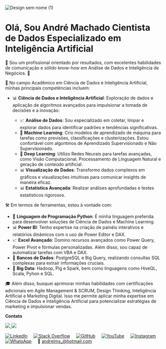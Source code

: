 
![Design sem nome (1)](https://github.com/andrelms/andrelms/assets/72582930/7b7296a9-2d47-4e49-8c8f-df8b08c13d95)

# Olá, Sou André Machado Cientista de Dados Especializado em Inteligência Artificial

🚀 Sou um profissional orientado por resultados, com excelentes habilidades de comunicação e sólido know-how em Análise de Dados e Inteligência de Negócios. 💬

🔬 No campo Acadêmico em Ciência de Dados e Inteligência Artificial, minhas principais competências incluem:

- 📊 **Ciência de Dados e Inteligência Artificial**: Exploração de dados e aplicação de algoritmos avançados para impulsionar a tomada de decisões e a inovação:

  - 📈 **Análise de Dados**: Sou especializado em coletar, limpar e explorar dados para identificar padrões e tendências significativas.
  - 🤖 **Machine Learning**: Crio modelos de aprendizado de máquina para tarefas como previsões, classificações e clusterizações. Estou confortável com algoritmos de Aprendizado Supervisionado e Não Supervisionado.
  - 🧠 **Deep Learning**: Utilizo Redes Neurais para tarefas avançadas, como Visão Computacional, Processamento de Linguagem Natural e geração de conteúdo artificial.
  - 📊 **Visualização de Dados**: Transformo dados complexos em gráficos e visualizações intuitivas para comunicar insights de maneira eficaz.
  - 📊 **Estatística Avançada**: Realizar análises aprofundadas e testes estatísticos rigorosos.

🛠️ Em termos de ferramentas, estou à vontade com:

- 🐍 **Linguagem de Programação Python**: É minha linguagem preferida para desenvolver soluções de Ciência de Dados e Machine Learning.
- 📊 **Power BI**: Tenho expertise na criação de painéis interativos e relatórios dinâmicos com o uso de Power Editor e DAX.
- 📈 **Excel Avançado**: Domino recursos avançados como Power Query, Power Pivot e fórmulas personalizadas. Além disso, sou capaz de automatizar tarefas com VBA e DAX.
- 📂 **Bancos de Dados**: PostgreSQL e Big Query, realizando consultas SQL complexas para extrair informações cruciais.
- 🚀 **Big Data**: Hadoop, Pig e Spark, bem como linguagens como HiveQL, Scala, Pyhon e SQL.

🎓 Além disso, busquei aprimorar minhas habilidades com certificações adicionais em Agile Management & SCRUM, Design Thinking, Inteligência Artificial e Marketing Digital. Isso me permite aplicar minha expertise em Ciência de Dados e Inteligência Artificial para potencializar estratégias de marketing e impulsionar vendas.

**Contato**

<a href="https://www.canva.com/design/DAFGIgk_xGo/uGTkcQucrBRvUJ0RGvladw/edit?utm_content=DAFGIgk_xGo&utm_campaign=designshare&utm_medium=link2&utm_source=sharebutton">
    <img src="https://img.shields.io/badge/View%20Portfolio-Canva-blue?style=flat-square&logo=canva" />
</a>
<a href="https://youtube.com/playlist?list=PLIwD3IJ52GhpY4vhFvymOw0wBFyVjnfxv&si=DjnMwYGF5M8NPopu">
    <img src="https://img.shields.io/badge/Watch%20Playlist-YouTube-red?style=flat-square&logo=youtube" />
</a>

[![LinkedIn](https://img.shields.io/badge/Connect%20on-LinkedIn-blue?style=flat-square&logo=linkedin)](https://www.linkedin.com/in/andr%C3%A9-machado-b7475257) &nbsp; &nbsp; 
[![Stack Overflow](https://img.shields.io/badge/Visit%20Profile-Stack%20Overflow-orange?style=flat-square&logo=stackoverflow)](https://stackoverflow.com/users/9948374/andr%C3%A9-machado) &nbsp; &nbsp; 
[![GitHub](https://img.shields.io/badge/Visit%20Profile-GitHub-black?style=flat-square&logo=github)](https://github.com/andrelms) &nbsp; &nbsp; 
[![YouTube](https://img.shields.io/badge/Visit%20Channel-YouTube-red?style=flat-square&logo=youtube)](https://www.youtube.com/@andrelms) &nbsp; &nbsp; 
[![Instagram](https://img.shields.io/badge/Visit%20Profile-Instagram-pink?style=flat-square&logo=instagram)](https://www.instagram.com/andrelms_) &nbsp; &nbsp; 
[![WhatsApp](https://img.shields.io/badge/Chat%20on-WhatsApp-brightgreen?style=flat-square&logo=whatsapp)](https://api.whatsapp.com/send?phone=5551998837555) &nbsp; &nbsp; 
:email: [andrelms_@hotmail.com](mailto:andrelms_@hotmail.com)
